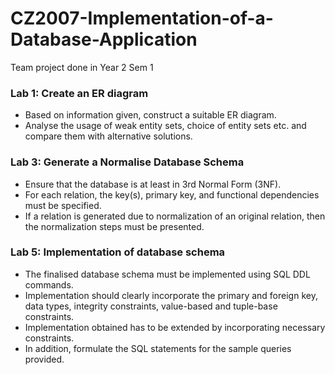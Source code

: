 # CZ2007-Implementation-of-a-Database-Application

Team project done in Year 2 Sem 1

### Lab 1: Create an ER diagram
- Based on information given, construct a suitable ER diagram.
- Analyse the usage of weak entity sets, choice of entity sets etc. and compare them with alternative solutions.

### Lab 3: Generate a Normalise Database Schema
- Ensure that the database is at least in 3rd Normal Form (3NF).
- For each relation, the key(s), primary key, and functional dependencies must be specified.
- If a relation is generated due to normalization of an original relation, then the normalization steps must be presented.

### Lab 5: Implementation of database schema
- The finalised database schema must be implemented using SQL DDL commands.
- Implementation should clearly incorporate the primary and foreign key, data types, integrity constraints, value-based and tuple-base constraints.
- Implementation obtained has to be extended by incorporating necessary constraints.
- In addition, formulate the SQL statements for the sample queries provided.
